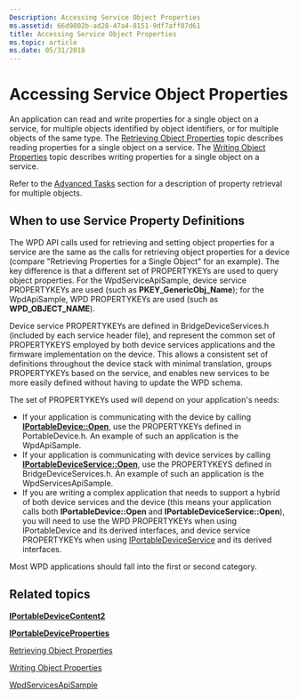 ```yaml
---
Description: Accessing Service Object Properties
ms.assetid: 66d9802b-ad28-47a4-8151-9df7aff07d61
title: Accessing Service Object Properties
ms.topic: article
ms.date: 05/31/2018
---
```


# Accessing Service Object Properties

An application can read and write properties for a single object on a service, for multiple objects identified by object identifiers, or for multiple objects of the same type. The [Retrieving Object Properties](retrieving-content-object-properties.md) topic describes reading properties for a single object on a service. The [Writing Object Properties](writing-content-object-properties.md) topic describes writing properties for a single object on a service.

Refer to the [Advanced Tasks](advanced-tasks.md) section for a description of property retrieval for multiple objects.

## When to use Service Property Definitions

The WPD API calls used for retrieving and setting object properties for a service are the same as the calls for retrieving object properties for a device (compare "Retrieving Properties for a Single Object" for an example). The key difference is that a different set of PROPERTYKEYs are used to query object properties. For the WpdServiceApiSample, device service PROPERTYKEYs are used (such as **PKEY\_GenericObj\_Name**); for the WpdApiSample, WPD PROPERTYKEYs are used (such as **WPD\_OBJECT\_NAME**).

Device service PROPERTYKEYs are defined in BridgeDeviceServices.h (included by each service header file), and represent the common set of PROPERTYKEYS employed by both device services applications and the firmware implementation on the device. This allows a consistent set of definitions throughout the device stack with minimal translation, groups PROPERTYKEYs based on the service, and enables new services to be more easily defined without having to update the WPD schema.

The set of PROPERTYKEYs used will depend on your application's needs:

-   If your application is communicating with the device by calling [**IPortableDevice::Open**](/windows/desktop/api/PortableDeviceApi/nf-portabledeviceapi-iportabledevice-open), use the PROPERTYKEYs defined in PortableDevice.h. An example of such an application is the WpdApiSample.
-   If your application is communicating with device services by calling [**IPortableDeviceService::Open**](/windows/desktop/api/PortableDeviceAPI/nf-portabledeviceapi-iportabledeviceservice-open), use the PROPERTYKEYS defined in BridgeDeviceServices.h. An example of such an application is the WpdServicesApiSample.
-   If you are writing a complex application that needs to support a hybrid of both device services and the device (this means your application calls both **IPortableDevice::Open** and **IPortableDeviceService::Open**), you will need to use the WPD PROPERTYKEYs when using IPortableDevice and its derived interfaces, and device service PROPERTYKEYs when using [IPortableDeviceService](/windows/desktop/api/PortableDeviceAPI/nn-portabledeviceapi-iportabledeviceservice) and its derived interfaces.

Most WPD applications should fall into the first or second category.

## Related topics

<dl> <dt>

[**IPortableDeviceContent2**](/windows/desktop/api/PortableDeviceAPI/nn-portabledeviceapi-iportabledevicecontent2)
</dt> <dt>

[**IPortableDeviceProperties**](/windows/desktop/api/portabledeviceapi/nn-portabledeviceapi-iportabledeviceproperties)
</dt> <dt>

[Retrieving Object Properties](retrieving-content-object-properties.md)
</dt> <dt>

[Writing Object Properties](writing-content-object-properties.md)
</dt> <dt>

[WpdServicesApiSample](wpdapisample-sample-service-application.md)
</dt> </dl>

 

 




